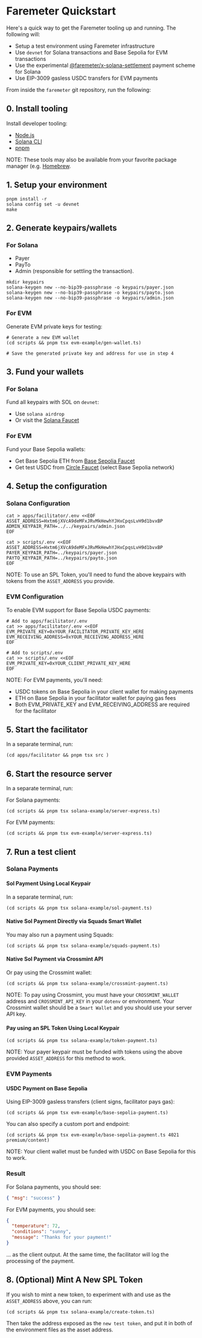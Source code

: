 # Faremeter Quickstart

Here's a quick way to get the Faremeter tooling up and running. The following will:

- Setup a test environment using Faremeter infrastructure
- Use `devnet` for Solana transactions and Base Sepolia for EVM transactions
- Use the experimental [@faremeter/x-solana-settlement](https://github.com/faremeter/x-solana-settlement) payment scheme for Solana
- Use EIP-3009 gasless USDC transfers for EVM payments

From inside the `faremeter` git repository, run the following:

## 0. Install tooling

Install developer tooling:

- [Node.js](https://nodejs.org/en/download)
- [Solana CLI](https://solana.com/docs/intro/installation)
- [pnpm](https://pnpm.io/installation)

NOTE: These tools may also be available from your favorite package manager (e.g. [Homebrew](https://brew.sh).

## 1. Setup your environment

```
pnpm install -r
solana config set -u devnet
make
```

## 2. Generate keypairs/wallets

### For Solana

- Payer
- PayTo
- Admin (responsible for settling the transaction).

```
mkdir keypairs
solana-keygen new --no-bip39-passphrase -o keypairs/payer.json
solana-keygen new --no-bip39-passphrase -o keypairs/payto.json
solana-keygen new --no-bip39-passphrase -o keypairs/admin.json
```

### For EVM

Generate EVM private keys for testing:

```
# Generate a new EVM wallet
(cd scripts && pnpm tsx evm-example/gen-wallet.ts)

# Save the generated private key and address for use in step 4
```

## 3. Fund your wallets

### For Solana

Fund all keypairs with SOL on `devnet`:

- Use `solana airdrop`
- Or visit the [Solana Faucet](https://faucet.solana.com)

### For EVM

Fund your Base Sepolia wallets:

- Get Base Sepolia ETH from [Base Sepolia Faucet](https://www.alchemy.com/faucets/base-sepolia)
- Get test USDC from [Circle Faucet](https://faucet.circle.com/) (select Base Sepolia network)

## 4. Setup the configuration

### Solana Configuration

```
cat > apps/facilitator/.env <<EOF
ASSET_ADDRESS=Hxtm6jXVcA9deMFxJRvMkHewhYJHxCpqsLvH9d1bvxBP
ADMIN_KEYPAIR_PATH=../../keypairs/admin.json
EOF

cat > scripts/.env <<EOF
ASSET_ADDRESS=Hxtm6jXVcA9deMFxJRvMkHewhYJHxCpqsLvH9d1bvxBP
PAYER_KEYPAIR_PATH=../keypairs/payer.json
PAYTO_KEYPAIR_PATH=../keypairs/payto.json
EOF
```

NOTE: To use an SPL Token, you'll need to fund the above keypairs with tokens from the `ASSET_ADDRESS` you provide.

### EVM Configuration

To enable EVM support for Base Sepolia USDC payments:

```
# Add to apps/facilitator/.env
cat >> apps/facilitator/.env <<EOF
EVM_PRIVATE_KEY=0xYOUR_FACILITATOR_PRIVATE_KEY_HERE
EVM_RECEIVING_ADDRESS=0xYOUR_RECEIVING_ADDRESS_HERE
EOF

# Add to scripts/.env
cat >> scripts/.env <<EOF
EVM_PRIVATE_KEY=0xYOUR_CLIENT_PRIVATE_KEY_HERE
EOF
```

NOTE: For EVM payments, you'll need:

- USDC tokens on Base Sepolia in your client wallet for making payments
- ETH on Base Sepolia in your facilitator wallet for paying gas fees
- Both EVM_PRIVATE_KEY and EVM_RECEIVING_ADDRESS are required for the facilitator

## 5. Start the facilitator

In a separate terminal, run:

```
(cd apps/facilitator && pnpm tsx src )
```

## 6. Start the resource server

In a separate terminal, run:

For Solana payments:

```
(cd scripts && pnpm tsx solana-example/server-express.ts)
```

For EVM payments:

```
(cd scripts && pnpm tsx evm-example/server-express.ts)
```

## 7. Run a test client

### Solana Payments

#### Sol Payment Using Local Keypair

In a separate terminal, run:

```
(cd scripts && pnpm tsx solana-example/sol-payment.ts)
```

#### Native Sol Payment Directly via Squads Smart Wallet

You may also run a payment using Squads:

```
(cd scripts && pnpm tsx solana-example/squads-payment.ts)
```

#### Native Sol Payment via Crossmint API

Or pay using the Crossmint wallet:

```
(cd scripts && pnpm tsx solana-example/crossmint-payment.ts)
```

NOTE: To pay using Crossmint, you must have your `CROSSMINT_WALLET` address and `CROSSMINT_API_KEY` in your `dotenv` or environment. Your Crossmint wallet should be a `Smart Wallet` and you should use your server API key.

#### Pay using an SPL Token Using Local Keypair

```
(cd scripts && pnpm tsx solana-example/token-payment.ts)
```

NOTE: Your payer keypair must be funded with tokens using the above provided `ASSET_ADDRESS` for this method to work.

### EVM Payments

#### USDC Payment on Base Sepolia

Using EIP-3009 gasless transfers (client signs, facilitator pays gas):

```
(cd scripts && pnpm tsx evm-example/base-sepolia-payment.ts)
```

You can also specify a custom port and endpoint:

```
(cd scripts && pnpm tsx evm-example/base-sepolia-payment.ts 4021 premium/content)
```

NOTE: Your client wallet must be funded with USDC on Base Sepolia for this to work.

### Result

For Solana payments, you should see:

```json
{ "msg": "success" }
```

For EVM payments, you should see:

```json
{
  "temperature": 72,
  "conditions": "sunny",
  "message": "Thanks for your payment!"
}
```

... as the client output. At the same time, the facilitator will log the processing of the payment.

## 8. (Optional) Mint A New SPL Token

If you wish to mint a new token, to experiment with and use as the `ASSET_ADDRESS` above, you can run:

```
(cd scripts && pnpm tsx solana-example/create-token.ts)
```

Then take the address exposed as the `new test token`, and put it in both of the environment files as the asset address.
